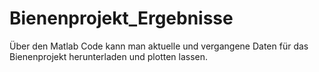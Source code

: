 # Bienenprojekt_Ergebnisse

Über den Matlab Code kann man aktuelle und vergangene Daten für das Bienenprojekt herunterladen und plotten lassen.
